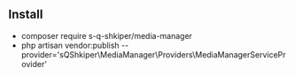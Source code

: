 ## Install

- composer require s-q-shkiper/media-manager
- php artisan vendor:publish --provider='sQShkiper\MediaManager\Providers\MediaManagerServiceProvider'
